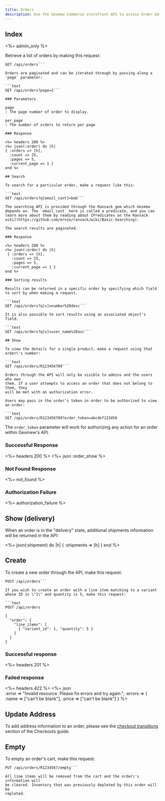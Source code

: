 ```yaml
---
title: Orders
description: Use the Gesmew Commerce storefront API to access Order data.
---
```


## Index

<%= admin_only %>

Retrieve a list of orders by making this request:

```text
GET /api/orders```

Orders are paginated and can be iterated through by passing along a `page` parameter:

```text
GET /api/orders?page=2```

### Parameters

page
: The page number of order to display.

per_page
: The number of orders to return per page

### Response

<%= headers 200 %>
<%= json(:order) do |h|
{ :orders => [h],
  :count => 25,
  :pages => 5,
  :current_page => 1 }
end %>

## Search

To search for a particular order, make a request like this:

```text
GET /api/orders?q[email_cont]=bob```

The searching API is provided through the Ransack gem which Gesmew depends on. The `email_cont` here is called a predicate, and you can learn more about them by reading about [Predicates on the Ransack wiki](https://github.com/ernie/ransack/wiki/Basic-Searching).

The search results are paginated.

### Response

<%= headers 200 %>
<%= json(:order) do |h|
 { :orders => [h],
   :count => 25,
   :pages => 5,
   :current_page => 1 }
end %>

### Sorting results

Results can be returned in a specific order by specifying which field to sort by when making a request.

```text
GET /api/orders?q[s]=number%20desc```

It is also possible to sort results using an associated object's field.

```text
GET /api/orders?q[s]=user_name%20asc```

## Show

To view the details for a single product, make a request using that order\'s number:

```text
GET /api/orders/R123456789```

Orders through the API will only be visible to admins and the users who own
them. If a user attempts to access an order that does not belong to them, they
will be met with an authorization error.

Users may pass in the order's token in order to be authorized to view an order:

```text
GET /api/orders/R123456789?order_token=abcdef123456
```

The `order_token` parameter will work for authorizing any action for an order within Gesmew's API.

### Successful Response

<%= headers 200 %>
<%= json :order_show %>

### Not Found Response

<%= not_found %>

### Authorization Failure

<%= authorization_failure %>

## Show (delivery)

When an order is in the "delivery" state, additional shipments information will be returned in the API:

<%= json(:shipment) do |h|
 { :shipments => [h] }
end %>

## Create

To create a new order through the API, make this request:

```text
POST /api/orders```

If you wish to create an order with a line item matching to a variant whose ID is \"1\" and quantity is 5, make this request:

```text
POST /api/orders

{
  "order": {
    "line_items": [
      { "variant_id": 1, "quantity": 5 }
    ]
  }
}
```

### Successful response

<%= headers 201 %>

### Failed response

<%= headers 422 %>
<%= json \
  :error => "Invalid resource. Please fix errors and try again.",
  :errors => {
    :name => ["can't be blank"],
    :price => ["can't be blank"]
  }
%>

## Update Address

To add address information to an order, please see the [checkout transitions](checkouts#checkout-transitions) section of the Checkouts guide.

## Empty

To empty an order\'s cart, make this request:

```text
PUT /api/orders/R1234567/empty```

All line items will be removed from the cart and the order\'s information will
be cleared. Inventory that was previously depleted by this order will be
repleted.
